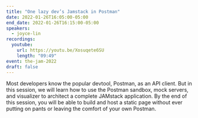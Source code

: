 ```yaml
---
title: "One lazy dev’s Jamstack in Postman"
date: 2022-01-26T16:05:00-05:00
end_date: 2022-01-26T16:15:00-05:00
speakers:
  - joyce-lin
recordings:
  youtube:
    url: https://youtu.be/Xosuqete6SU
    length: "09:49"
event: the-jam-2022
draft: false
---
```


Most developers know the popular devtool, Postman, as an API client. But in this session, we will learn how to use the Postman sandbox, mock servers, and visualizer to architect a complete JAMstack application. By the end of this session, you will be able to build and host a static page without ever putting on pants or leaving the comfort of your own Postman.
